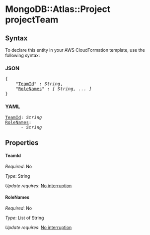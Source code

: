 # MongoDB::Atlas::Project projectTeam

## Syntax

To declare this entity in your AWS CloudFormation template, use the following syntax:

### JSON

<pre>
{
    "<a href="#teamid" title="TeamId">TeamId</a>" : <i>String</i>,
    "<a href="#rolenames" title="RoleNames">RoleNames</a>" : <i>[ String, ... ]</i>
}
</pre>

### YAML

<pre>
<a href="#teamid" title="TeamId">TeamId</a>: <i>String</i>
<a href="#rolenames" title="RoleNames">RoleNames</a>: <i>
      - String</i>
</pre>

## Properties

#### TeamId

_Required_: No

_Type_: String

_Update requires_: [No interruption](https://docs.aws.amazon.com/AWSCloudFormation/latest/UserGuide/using-cfn-updating-stacks-update-behaviors.html#update-no-interrupt)

#### RoleNames

_Required_: No

_Type_: List of String

_Update requires_: [No interruption](https://docs.aws.amazon.com/AWSCloudFormation/latest/UserGuide/using-cfn-updating-stacks-update-behaviors.html#update-no-interrupt)

